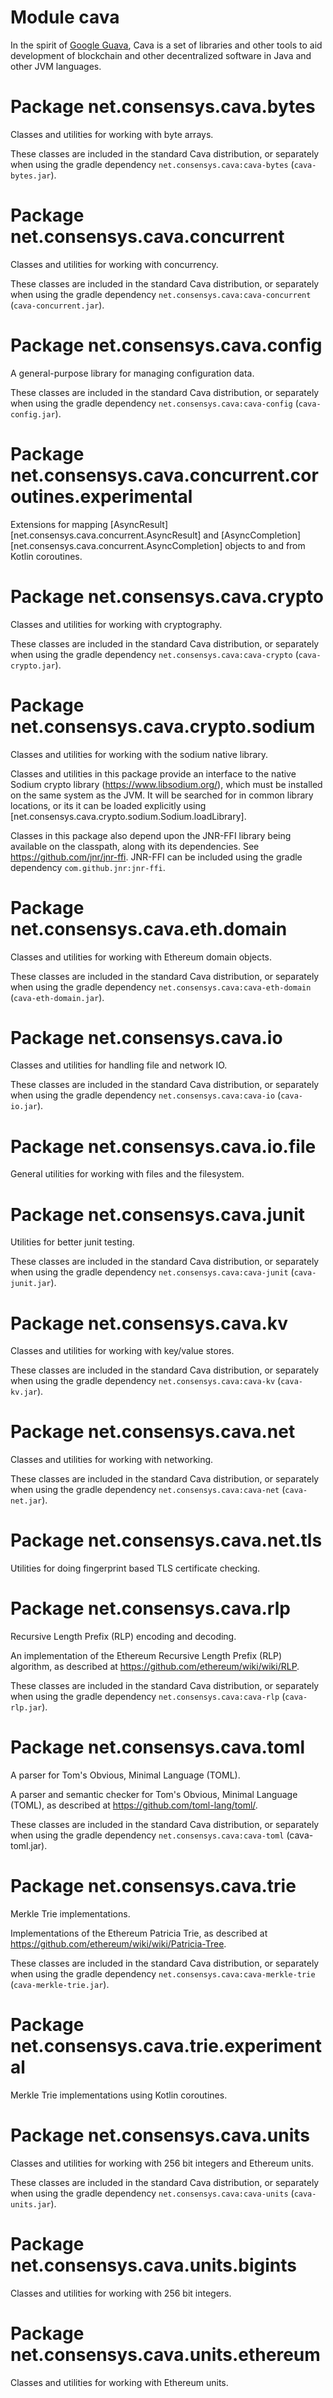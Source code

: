 # Module cava

In the spirit of [Google Guava](https://github.com/google/guava/), Cava is a set of libraries and other tools to aid development of blockchain and other decentralized software in Java and other JVM languages.

# Package net.consensys.cava.bytes

Classes and utilities for working with byte arrays.

These classes are included in the standard Cava distribution, or separately when using the gradle dependency `net.consensys.cava:cava-bytes` (`cava-bytes.jar`).

# Package net.consensys.cava.concurrent

Classes and utilities for working with concurrency.

These classes are included in the standard Cava distribution, or separately when using the gradle dependency `net.consensys.cava:cava-concurrent` (`cava-concurrent.jar`).

# Package net.consensys.cava.config

A general-purpose library for managing configuration data.

These classes are included in the standard Cava distribution, or separately when using the gradle dependency `net.consensys.cava:cava-config` (`cava-config.jar`).

# Package net.consensys.cava.concurrent.coroutines.experimental

Extensions for mapping [AsyncResult][net.consensys.cava.concurrent.AsyncResult] and [AsyncCompletion][net.consensys.cava.concurrent.AsyncCompletion] objects to and from Kotlin coroutines.

# Package net.consensys.cava.crypto

Classes and utilities for working with cryptography.

These classes are included in the standard Cava distribution, or separately when using the gradle dependency `net.consensys.cava:cava-crypto` (`cava-crypto.jar`).

# Package net.consensys.cava.crypto.sodium

Classes and utilities for working with the sodium native library.

Classes and utilities in this package provide an interface to the native Sodium crypto library (https://www.libsodium.org/), which must be installed on the same system as the JVM. It will be searched for in common library locations, or its it can be loaded explicitly using [net.consensys.cava.crypto.sodium.Sodium.loadLibrary].

Classes in this package also depend upon the JNR-FFI library being available on the classpath, along with its dependencies. See https://github.com/jnr/jnr-ffi. JNR-FFI can be included using the gradle dependency `com.github.jnr:jnr-ffi`.

# Package net.consensys.cava.eth.domain

Classes and utilities for working with Ethereum domain objects.

These classes are included in the standard Cava distribution, or separately when using the gradle dependency `net.consensys.cava:cava-eth-domain` (`cava-eth-domain.jar`).

# Package net.consensys.cava.io

Classes and utilities for handling file and network IO.

These classes are included in the standard Cava distribution, or separately when using the gradle dependency `net.consensys.cava:cava-io` (`cava-io.jar`).

# Package net.consensys.cava.io.file

General utilities for working with files and the filesystem.

# Package net.consensys.cava.junit

Utilities for better junit testing.

These classes are included in the standard Cava distribution, or separately when using the gradle dependency `net.consensys.cava:cava-junit` (`cava-junit.jar`).

# Package net.consensys.cava.kv

Classes and utilities for working with key/value stores.

These classes are included in the standard Cava distribution, or separately when using the gradle dependency `net.consensys.cava:cava-kv` (`cava-kv.jar`).

# Package net.consensys.cava.net

Classes and utilities for working with networking.

These classes are included in the standard Cava distribution, or separately when using the gradle dependency `net.consensys.cava:cava-net` (`cava-net.jar`).

# Package net.consensys.cava.net.tls

Utilities for doing fingerprint based TLS certificate checking.

# Package net.consensys.cava.rlp

Recursive Length Prefix (RLP) encoding and decoding.

An implementation of the Ethereum Recursive Length Prefix (RLP) algorithm, as described at https://github.com/ethereum/wiki/wiki/RLP.

These classes are included in the standard Cava distribution, or separately when using the gradle dependency `net.consensys.cava:cava-rlp` (`cava-rlp.jar`).

# Package net.consensys.cava.toml

A parser for Tom's Obvious, Minimal Language (TOML).

A parser and semantic checker for Tom's Obvious, Minimal Language (TOML), as described at https://github.com/toml-lang/toml/.

These classes are included in the standard Cava distribution, or separately when using the gradle dependency `net.consensys.cava:cava-toml` (cava-toml.jar).

# Package net.consensys.cava.trie

Merkle Trie implementations.

Implementations of the Ethereum Patricia Trie, as described at https://github.com/ethereum/wiki/wiki/Patricia-Tree.

These classes are included in the standard Cava distribution, or separately when using the gradle dependency `net.consensys.cava:cava-merkle-trie` (`cava-merkle-trie.jar`).

# Package net.consensys.cava.trie.experimental

Merkle Trie implementations using Kotlin coroutines.

# Package net.consensys.cava.units

Classes and utilities for working with 256 bit integers and Ethereum units.

These classes are included in the standard Cava distribution, or separately when using the gradle dependency `net.consensys.cava:cava-units` (`cava-units.jar`).

# Package net.consensys.cava.units.bigints

Classes and utilities for working with 256 bit integers.

# Package net.consensys.cava.units.ethereum

Classes and utilities for working with Ethereum units.

